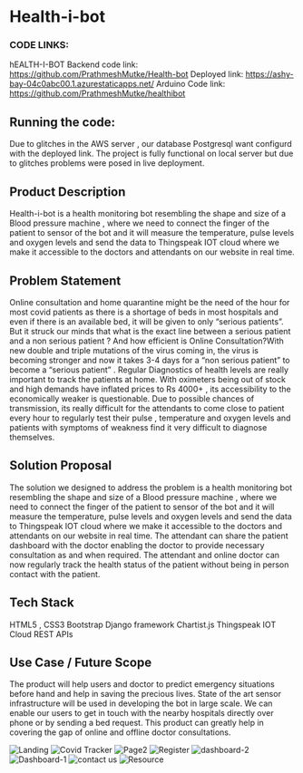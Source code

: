 # Health-i-bot


              
### CODE LINKS:
hEALTH-I-BOT Backend code link: https://github.com/PrathmeshMutke/Health-bot
Deployed link: https://ashy-bay-04c0abc00.1.azurestaticapps.net/
Arduino Code link: https://github.com/PrathmeshMutke/healthibot

## Running the code:
Due to glitches in the AWS server , our database Postgresql want configurd with the deployed link.
The project is fully functional on local server but due to glitches problems were posed in live deployment.


## Product Description
Health-i-bot is a health monitoring bot resembling the shape and size of a Blood pressure machine ,  where we need to connect the finger of the patient to sensor of the bot and it will measure the temperature, pulse levels and oxygen levels and send the data to Thingspeak IOT cloud where we make it accessible to the doctors and attendants on our website in real time.

## Problem Statement
Online consultation and home quarantine might be the need of the hour for most covid patients as there is a shortage of beds in most hospitals and even if there is an available bed, it will be given to only “serious patients”.
But it struck our minds that what is the exact line between a serious patient and a non serious patient ? And how efficient is Online Consultation?With new double and triple mutations of the virus coming in, the virus is becoming stronger and now it takes 3-4 days for a “non serious patient” to become a “serious patient” . 
Regular Diagnostics of health levels are really important to track the patients at home.
With oximeters being out of stock and high demands have inflated prices to Rs 4000+ , its accessibility to the economically weaker is questionable.
Due to possible chances of transmission, its really difficult for the attendants to come close to patient every hour to regularly test their pulse , temperature and oxygen levels and patients with symptoms of weakness find it very difficult to diagnose themselves.

## Solution Proposal
The solution we designed to address the problem is a health monitoring bot resembling the shape and size of a Blood pressure machine ,  where we need to connect the finger of the patient to sensor of the bot and it will measure the temperature, pulse levels and oxygen levels and send the data to Thingspeak IOT cloud where we make it accessible to the doctors and attendants on our website in real time.
The attendant can share the patient dashboard with the doctor enabling the doctor to provide necessary consultation as and when required.
The attendant and online doctor can now regularly track  the health status of the patient without being in person contact with the patient.

## Tech Stack
HTML5 , CSS3
Bootstrap
Django framework
Chartist.js
Thingspeak IOT Cloud
REST APIs

## Use Case / Future Scope
The product will help users and doctor to predict emergency situations before hand and help in saving the precious lives.
State of the art sensor infrastructure will be used in developing the bot in large scale.
We can enable our users to get in touch with the nearby hospitals directly over phone or by sending a bed request.
This product can greatly help in covering the gap of online and offline doctor consultations.

![Landing](https://user-images.githubusercontent.com/72657275/117562395-574df880-b0bc-11eb-9b2a-aeb1e564dae4.png)
![Covid Tracker](https://user-images.githubusercontent.com/72657275/117562397-59b05280-b0bc-11eb-87ac-37e4591a50d0.png)
![Page2](https://user-images.githubusercontent.com/72657275/117562399-5d43d980-b0bc-11eb-8aad-49b293cce41f.png)
![Register](https://user-images.githubusercontent.com/72657275/117562401-5f0d9d00-b0bc-11eb-9f18-389fdab761a6.png)
![dashboard-2](https://user-images.githubusercontent.com/72657275/117562403-62088d80-b0bc-11eb-8f5d-6c3804b68f44.png)
![Dashboard-1](https://user-images.githubusercontent.com/72657275/117562406-646ae780-b0bc-11eb-9cc3-6250bcee6e0f.png)
![contact us](https://user-images.githubusercontent.com/72657275/117562409-6765d800-b0bc-11eb-97e6-9b9d5dd5baa7.png)
![Resource](https://user-images.githubusercontent.com/72657275/117562410-692f9b80-b0bc-11eb-894b-eb49a63b0944.png)

